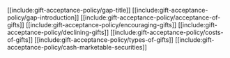 [[include:gift-acceptance-policy/gap-title]]
[[include:gift-acceptance-policy/gap-introduction]]
[[include:gift-acceptance-policy/acceptance-of-gifts]]
[[include:gift-acceptance-policy/encouraging-gifts]]
[[include:gift-acceptance-policy/declining-gifts]]
[[include:gift-acceptance-policy/costs-of-gifts]]
[[include:gift-acceptance-policy/types-of-gifts]]
[[include:gift-acceptance-policy/cash-marketable-securities]]

